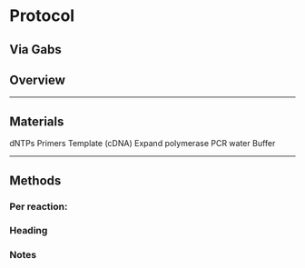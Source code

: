 # Protocol
Via Gabs
------------------------------------------------------------------
## Overview


------------------------------------------------------------------
## Materials

dNTPs
Primers
Template (cDNA)
Expand polymerase
PCR water
Buffer

------------------------------------------------------------------
## Methods

### Per reaction:


### Heading


### Notes
